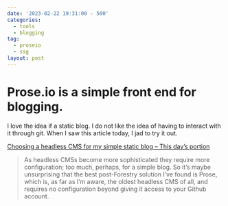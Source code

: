 ```yaml
---
date: '2023-02-22 19:31:00 - 500'
categories:
  - tools
  - blogging
tag:
  - proseio
  - ssg
layout: post
---
```

# Prose.io is a simple front end for blogging.

I love the idea if a static blog. I do not like the idea of having to interact with it through git. When I saw this article today, I jad to try it out.

[Choosing a headless CMS for my simple static blog – This day’s portion](https://www.thisdaysportion.com/posts/choosing-a-headless-cms-for-your-simple-static-blog/)

> As headless CMSs become more sophisticated they require more configuration; too much, perhaps, for a simple blog. So it’s maybe unsurprising that the best post-Forestry solution I’ve found is Prose, which is, as far as I’m aware, the oldest headless CMS of all, and requires no configuration beyond giving it access to your Github account.
